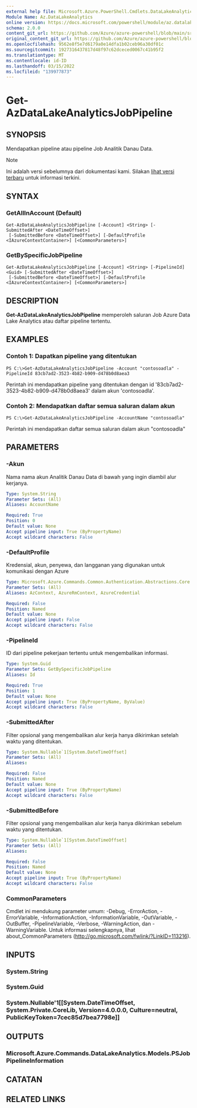 ```yaml
---
external help file: Microsoft.Azure.PowerShell.Cmdlets.DataLakeAnalytics.dll-Help.xml
Module Name: Az.DataLakeAnalytics
online version: https://docs.microsoft.com/powershell/module/az.datalakeanalytics/get-azdatalakeanalyticsjobpipeline
schema: 2.0.0
content_git_url: https://github.com/Azure/azure-powershell/blob/main/src/DataLakeAnalytics/DataLakeAnalytics/help/Get-AzDataLakeAnalyticsJobPipeline.md
original_content_git_url: https://github.com/Azure/azure-powershell/blob/main/src/DataLakeAnalytics/DataLakeAnalytics/help/Get-AzDataLakeAnalyticsJobPipeline.md
ms.openlocfilehash: 9562e8f5e7d6179a0e14dfa1b02ceb96a30df01c
ms.sourcegitcommit: 1927316437817d48f97c62dceced0067c41b95f2
ms.translationtype: MT
ms.contentlocale: id-ID
ms.lasthandoff: 03/15/2022
ms.locfileid: "139977873"
---
```

# Get-AzDataLakeAnalyticsJobPipeline

## SYNOPSIS
Mendapatkan pipeline atau pipeline Job Analitik Danau Data.

> [!NOTE]
>Ini adalah versi sebelumnya dari dokumentasi kami. Silakan [lihat versi terbaru](/powershell/module/az.datalakeanalytics/get-azdatalakeanalyticsjobpipeline) untuk informasi terkini.

## SYNTAX

### GetAllInAccount (Default)
```
Get-AzDataLakeAnalyticsJobPipeline [-Account] <String> [-SubmittedAfter <DateTimeOffset>]
 [-SubmittedBefore <DateTimeOffset>] [-DefaultProfile <IAzureContextContainer>] [<CommonParameters>]
```

### GetBySpecificJobPipeline
```
Get-AzDataLakeAnalyticsJobPipeline [-Account] <String> [-PipelineId] <Guid> [-SubmittedAfter <DateTimeOffset>]
 [-SubmittedBefore <DateTimeOffset>] [-DefaultProfile <IAzureContextContainer>] [<CommonParameters>]
```

## DESCRIPTION
**Get-AzDataLakeAnalyticsJobPipeline** memperoleh saluran Job Azure Data Lake Analytics atau daftar pipeline tertentu.

## EXAMPLES

### Contoh 1: Dapatkan pipeline yang ditentukan
```
PS C:\>Get-AzDataLakeAnalyticsJobPipeline -Account "contosoadla" -PipelineId 83cb7ad2-3523-4b82-b909-d478b0d8aea3
```

Perintah ini mendapatkan pipeline yang ditentukan dengan id '83cb7ad2-3523-4b82-b909-d478b0d8aea3' dalam akun 'contosoadla'.

### Contoh 2: Mendapatkan daftar semua saluran dalam akun
```
PS C:\>Get-AzDataLakeAnalyticsJobPipeline -AccountName "contosoadla"
```

Perintah ini mendapatkan daftar semua saluran dalam akun "contosoadla"

## PARAMETERS

### -Akun
Nama nama akun Analitik Danau Data di bawah yang ingin diambil alur kerjanya.

```yaml
Type: System.String
Parameter Sets: (All)
Aliases: AccountName

Required: True
Position: 0
Default value: None
Accept pipeline input: True (ByPropertyName)
Accept wildcard characters: False
```

### -DefaultProfile
Kredensial, akun, penyewa, dan langganan yang digunakan untuk komunikasi dengan Azure

```yaml
Type: Microsoft.Azure.Commands.Common.Authentication.Abstractions.Core.IAzureContextContainer
Parameter Sets: (All)
Aliases: AzContext, AzureRmContext, AzureCredential

Required: False
Position: Named
Default value: None
Accept pipeline input: False
Accept wildcard characters: False
```

### -PipelineId
ID dari pipeline pekerjaan tertentu untuk mengembalikan informasi.

```yaml
Type: System.Guid
Parameter Sets: GetBySpecificJobPipeline
Aliases: Id

Required: True
Position: 1
Default value: None
Accept pipeline input: True (ByPropertyName, ByValue)
Accept wildcard characters: False
```

### -SubmittedAfter
Filter opsional yang mengembalikan alur kerja hanya dikirimkan setelah waktu yang ditentukan.

```yaml
Type: System.Nullable`1[System.DateTimeOffset]
Parameter Sets: (All)
Aliases:

Required: False
Position: Named
Default value: None
Accept pipeline input: True (ByPropertyName)
Accept wildcard characters: False
```

### -SubmittedBefore
Filter opsional yang mengembalikan alur kerja hanya dikirimkan sebelum waktu yang ditentukan.

```yaml
Type: System.Nullable`1[System.DateTimeOffset]
Parameter Sets: (All)
Aliases:

Required: False
Position: Named
Default value: None
Accept pipeline input: True (ByPropertyName)
Accept wildcard characters: False
```

### CommonParameters
Cmdlet ini mendukung parameter umum: -Debug, -ErrorAction, -ErrorVariable, -InformationAction, -InformationVariable, -OutVariable, -OutBuffer, -PipelineVariable, -Verbose, -WarningAction, dan -WarningVariable. Untuk informasi selengkapnya, lihat about_CommonParameters (http://go.microsoft.com/fwlink/?LinkID=113216).

## INPUTS

### System.String

### System.Guid

### System.Nullable'1[[System.DateTimeOffset, System.Private.CoreLib, Version=4.0.0.0, Culture=neutral, PublicKeyToken=7cec85d7bea7798e]]

## OUTPUTS

### Microsoft.Azure.Commands.DataLakeAnalytics.Models.PSJobPipelineInformation

## CATATAN

## RELATED LINKS
